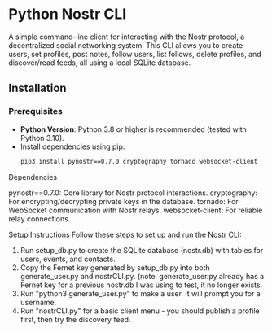 # Python Nostr CLI

A simple command-line client for interacting with the Nostr protocol, a decentralized social networking system. This CLI allows you to create users, set profiles, post notes, follow users, list follows, delete profiles, and discover/read feeds, all using a local SQLite database.

## Installation

### Prerequisites
- **Python Version**: Python 3.8 or higher is recommended (tested with Python 3.10).
- Install dependencies using pip:
  ```bash
  pip3 install pynostr==0.7.0 cryptography tornado websocket-client
Dependencies

pynostr==0.7.0: Core library for Nostr protocol interactions.
cryptography: For encrypting/decrypting private keys in the database.
tornado: For WebSocket communication with Nostr relays.
websocket-client: For reliable relay connections.

Setup Instructions
Follow these steps to set up and run the Nostr CLI:

1.  Run setup_db.py to create the SQLite database (nostr.db) with tables for users, events, and contacts.
2.  Copy the Fernet key generated by setup_db.py into both generate_user.py and nostrCLI.py.
   (note:  generate_user.py already has a Fernet key for a previous nostr.db I was using to test, it no longer exists.
3.  Run "python3 generate_user.py" to make a user.  It will prompt you for a username.
4.  Run "nostrCLI.py" for a basic client menu - you should publish a profile first, then try the discovery feed.
